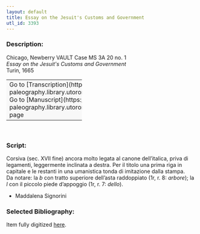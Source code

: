 ```yaml
---
layout: default
title: Essay on the Jesuit's Customs and Government
utl_id: 3393
---
```


### Description:

Chicago, Newberry VAULT Case MS 3A 20 no. 1<br>
_Essay on the Jesuit's Customs and Government_<br>
Turin, 1665

<table border="0.5" cellpadding="1" cellspacing="1" style="width: 200px; background-color:#F8F8F8;"><tbody><tr><td>Go to [Transcription](https://italian-paleography.library.utoronto.ca/content/transcript_IP_065)<br>
Go to [Manuscript](https://italian-paleography.library.utoronto.ca/islandora/object/italianpaleography%3AIP_065) page</td></tr></tbody></table> 

### Script:

Corsiva (sec. XVII fine) ancora molto legata al canone dell’italica, priva di legamenti, leggermente inclinata a destra. Per il titolo una prima riga in capitale e le restanti in una umanistica tonda di imitazione dalla stampa.<br>
Da notare: la _b_ con tratto superiore dell’asta raddoppiato (1r, r. 8: _arbore_); la _l_ con il piccolo piede d’appoggio (1r, r. 7: _dello_).<br>
- Maddalena Signorini

### Selected Bibliography:

Item fully digitized [here](http://collections.carli.illinois.edu/cdm/ref/collection/nby_dig/id/27560). 

